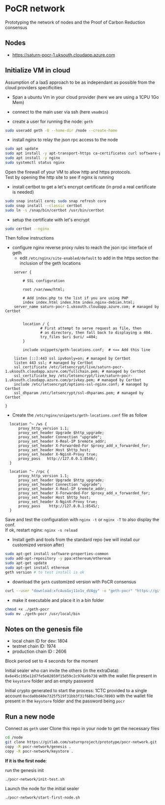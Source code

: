 # PoCR network

Prototyping the network of nodes and the Proof of Carbon Reduction consensus

## Nodes

* https://saturn-pocr-1.uksouth.cloudapp.azure.com

## Initialize VM in cloud
Assumption of a IaaS approach to be as independant as possible from the cloud providers specificities

- Span a ubuntu Vm in your cloud provider (here we are using a 1CPU 1Go Mem)

- connect to the main user via ssh (here `vmadmin`)

- create a user for running the node: `geth`
```sh
sudo useradd geth -U --home-dir /node --create-home
```

- install nginx to relay the json rpc access to the node
```sh
sudo apt update
sudo apt install -y apt-transport-https ca-certificates curl software-properties-common
sudo apt install -y nginx
sudo systemctl status nginx
```
Open the firewall of your VM to allow http and https protocols.    
Test by opening the http site to see if nginx is running

- install certbot to get a let's encrypt certificate (in prod a real certificate is needed)
```sh
sudo snap install core; sudo snap refresh core
sudo snap install --classic certbot
sudo ln -s /snap/bin/certbot /usr/bin/certbot
```

- setup the certificate with let's encrypt
```sh
sudo certbot --nginx
```
Then follow instructions

- configure nginx reverse proxy rules to reach the json rpc interface of geth
   - edit `/etc/nginx/site-enabled/default` to add in the https section the inclusion of the geth locations
```
    server {

        # SSL configuration
        
        root /var/www/html;

        # Add index.php to the list if you are using PHP
        index index.html index.htm index.nginx-debian.html;
    server_name saturn-pocr-1.uksouth.cloudapp.azure.com; # managed by Certbot


        location / {
                # First attempt to serve request as file, then
                # as directory, then fall back to displaying a 404.
                try_files $uri $uri/ =404;
        }

        include snippets/geth-locations.conf;  # <== Add this line

    listen [::]:443 ssl ipv6only=on; # managed by Certbot
    listen 443 ssl; # managed by Certbot
    ssl_certificate /etc/letsencrypt/live/saturn-pocr-1.uksouth.cloudapp.azure.com/fullchain.pem; # managed by Certbot
    ssl_certificate_key /etc/letsencrypt/live/saturn-pocr-1.uksouth.cloudapp.azure.com/privkey.pem; # managed by Certbot
    include /etc/letsencrypt/options-ssl-nginx.conf; # managed by Certbot
    ssl_dhparam /etc/letsencrypt/ssl-dhparams.pem; # managed by Certbot

}
```
   - Create the `/etc/nginx/snippets/geth-locations.conf` file as follow
```
  location ^~ /ws {
      proxy_http_version 1.1;
      proxy_set_header Upgrade $http_upgrade;
      proxy_set_header Connection "upgrade";
      proxy_set_header X-Real-IP $remote_addr;
      proxy_set_header X-Forwarded-For $proxy_add_x_forwarded_for;
      proxy_set_header Host $http_host;
      proxy_set_header X-NginX-Proxy true;
      proxy_pass   http://127.0.0.1:8546/;
  }

  location ^~ /rpc {
      proxy_http_version 1.1;
      proxy_set_header Upgrade $http_upgrade;
      proxy_set_header Connection "upgrade";
      proxy_set_header X-Real-IP $remote_addr;
      proxy_set_header X-Forwarded-For $proxy_add_x_forwarded_for;
      proxy_set_header Host $http_host;
      proxy_set_header X-NginX-Proxy true;
      proxy_pass    http://127.0.0.1:8545/;
  }

```
Save and test the configuration with `nginx -t` or `nginx -T` to also display the conf.    
If ok, restart nginx: `nginx -s reload` 

- Install geth and tools from the standard repo (we will install our customized version after)
```sh
sudo apt-get install software-properties-common
sudo add-apt-repository -y ppa:ethereum/ethereum
sudo apt-get update
sudo apt-get install ethereum
geth version # to test install is ok
```

- download the `geth` customized version with PoCR consensus
```sh
curl --user "download:xfcAusGvj11o1v_dVAgy" -o "geth-pocr" "https://gitlab.com/api/v4/projects/31761764/packages/generic/geth/latest/geth"
``` 

- make it executable and place it in a bin folder
```sh
chmod +x ./geth-pocr
sudo mv ./geth-pocr /usr/local/bin
```

## Notes on the genesis file

* local chain ID for dev: 1804
* testnet chain ID: 1974
* production chain ID : 2606

Block period set to 4 seconds for the moment

Initial sealer who can invite the others (in the extraData): `0x6e45c195e12d7fe5e02059f15d59c2c976a9b730` with the wallet file present in the `keystore` folder and an empty password

Initial crypto generated to start the process: 1CTC provided to a single account `0xcda0bd40e7325f519f31bb3f31f68bc7d4c78903` with the wallet file present in the `keystore` folder and the password being `pocr`

## Run a new node
Connect as `geth` user
Clone this repo in your node to get the necessary files
```sh
cd /node
git clone https://gitlab.com/saturnproject/prototype/pocr-network.git
copy -R pocr-network/genesis .
copy -R pocr-network/keystore .
```

**If it is the first node**:

run the genesis init
```sh
./pocr-network/init-test.sh
```
Launch the node for the initial sealer
```sh
./pocr-network/start-first-node.sh
```
